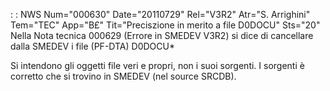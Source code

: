  :  : NWS Num="000630" Date="20110729" Rel="V3R2" Atr="S. Arrighini" Tem="TEC" App="B£" Tit="Preciszione in merito a file D0DOCU" Sts="20"
Nella Nota tecnica 000629 (Errore in SMEDEV V3R2) si dice di cancellare dalla SMEDEV i file (PF-DTA)
D0DOCU\*

Si intendono gli oggetti file veri e propri, non i suoi sorgenti.
I sorgenti è corretto che si trovino in SMEDEV (nel source SRCDB).
